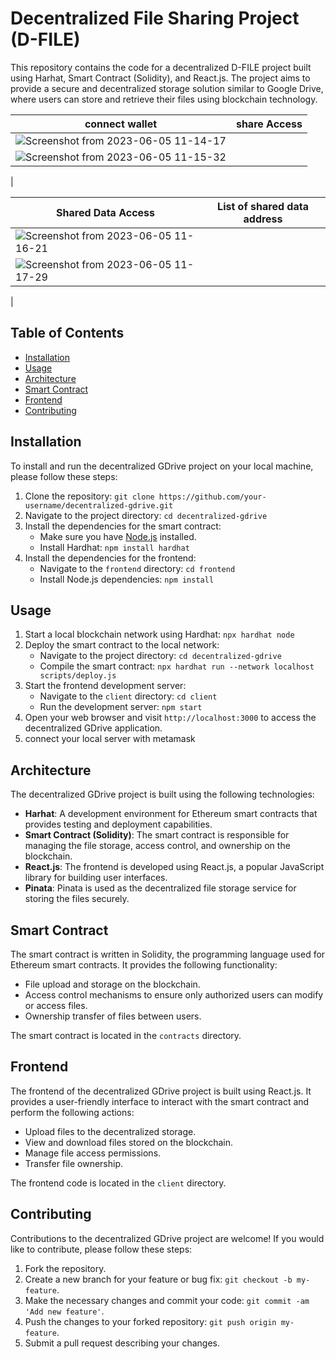 # Decentralized File Sharing Project (D-FILE)

This repository contains the code for a decentralized D-FILE project built using Harhat, Smart Contract (Solidity), and React.js. The project aims to provide a secure and decentralized storage solution similar to Google Drive, where users can store and retrieve their files using blockchain technology.

|  connect wallet | share Access |
| ------- | ------- |
|![Screenshot from 2023-06-05 11-14-17](https://github.com/Deepesh76780/DecentralizedFileSharing/assets/99245631/22eb2805-80aa-4fc4-be02-c696fe985148)
| ![Screenshot from 2023-06-05 11-15-32](https://github.com/Deepesh76780/DecentralizedFileSharing/assets/99245631/bafe6739-ea36-4d3a-a7c6-b4f26bd5d743)
|

| Shared Data Access | List of shared data address|
| ------- | ------- |
| ![Screenshot from 2023-06-05 11-16-21](https://github.com/Deepesh76780/DecentralizedFileSharing/assets/99245631/425d7dca-0eda-4bbf-b9fb-0b9df4d3e3fe)
| ![Screenshot from 2023-06-05 11-17-29](https://github.com/Deepesh76780/DecentralizedFileSharing/assets/99245631/c7488b78-0a94-4f6f-b8ea-41227cff4b2c)
|

## Table of Contents
- [Installation](#installation)
- [Usage](#usage)
- [Architecture](#architecture)
- [Smart Contract](#smart-contract)
- [Frontend](#frontend)
- [Contributing](#contributing)

## Installation

To install and run the decentralized GDrive project on your local machine, please follow these steps:

1. Clone the repository: `git clone https://github.com/your-username/decentralized-gdrive.git`
2. Navigate to the project directory: `cd decentralized-gdrive`
3. Install the dependencies for the smart contract:
   - Make sure you have [Node.js](https://nodejs.org) installed.
   - Install Hardhat: `npm install hardhat`
4. Install the dependencies for the frontend:
   - Navigate to the `frontend` directory: `cd frontend`
   - Install Node.js dependencies: `npm install`

## Usage

1. Start a local blockchain network using Hardhat: `npx hardhat node`
2. Deploy the smart contract to the local network:
   - Navigate to the project directory: `cd decentralized-gdrive`
   - Compile the smart contract: `npx hardhat run --network localhost scripts/deploy.js`
3. Start the frontend development server:
   - Navigate to the `client` directory: `cd client`
   - Run the development server: `npm start`
4. Open your web browser and visit `http://localhost:3000` to access the decentralized GDrive application.
5. connect your local server with metamask

## Architecture

The decentralized GDrive project is built using the following technologies:

- **Harhat**: A development environment for Ethereum smart contracts that provides testing and deployment capabilities.
- **Smart Contract (Solidity)**: The smart contract is responsible for managing the file storage, access control, and ownership on the blockchain.
- **React.js**: The frontend is developed using React.js, a popular JavaScript library for building user interfaces.
- **Pinata**: Pinata is used as the decentralized file storage service for storing the files securely.


## Smart Contract

The smart contract is written in Solidity, the programming language used for Ethereum smart contracts. It provides the following functionality:

- File upload and storage on the blockchain.
- Access control mechanisms to ensure only authorized users can modify or access files.
- Ownership transfer of files between users.

The smart contract is located in the `contracts` directory.

## Frontend

The frontend of the decentralized GDrive project is built using React.js. It provides a user-friendly interface to interact with the smart contract and perform the following actions:

- Upload files to the decentralized storage.
- View and download files stored on the blockchain.
- Manage file access permissions.
- Transfer file ownership.

The frontend code is located in the `client` directory.

## Contributing

Contributions to the decentralized GDrive project are welcome! If you would like to contribute, please follow these steps:

1. Fork the repository.
2. Create a new branch for your feature or bug fix: `git checkout -b my-feature`.
3. Make the necessary changes and commit your code: `git commit -am 'Add new feature'`.
4. Push the changes to your forked repository: `git push origin my-feature`.
5. Submit a pull request describing your changes.





